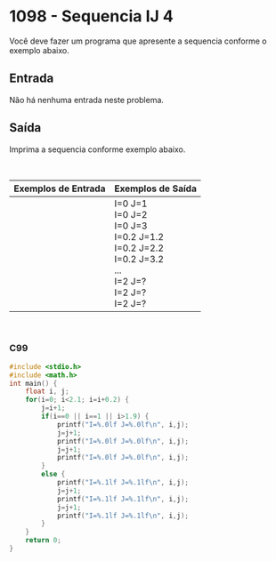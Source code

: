 1098 - Sequencia IJ 4
=====================

Você deve fazer um programa que apresente a sequencia conforme o exemplo abaixo.

Entrada
-------

Não há nenhuma entrada neste problema.

Saída
-----

Imprima a sequencia conforme exemplo abaixo.

&nbsp;

| Exemplos de Entrada | Exemplos de Saída |
|---------------------|-------------------|
|                     | I=0 J=1 <br/> I=0 J=2 <br/> I=0 J=3 <br/> I=0.2 J=1.2 <br/> I=0.2 J=2.2 <br/> I=0.2 J=3.2 <br/> ...<br/> I=2 J=? <br/> I=2 J=? <br/> I=2 J=? |

&nbsp;

### C99

```c
#include <stdio.h>
#include <math.h>
int main() {
    float i, j;
    for(i=0; i<2.1; i=i+0.2) {
        j=i+1;
        if(i==0 || i==1 || i>1.9) {
            printf("I=%.0lf J=%.0lf\n", i,j);
            j=j+1;
            printf("I=%.0lf J=%.0lf\n", i,j);
            j=j+1;
            printf("I=%.0lf J=%.0lf\n", i,j);
        }
        else {
            printf("I=%.1lf J=%.1lf\n", i,j);
            j=j+1;
            printf("I=%.1lf J=%.1lf\n", i,j);
            j=j+1;
            printf("I=%.1lf J=%.1lf\n", i,j);
        }
    }
    return 0;
}
```
